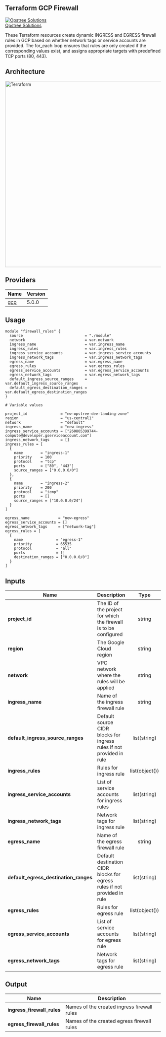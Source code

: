 ## Terraform GCP Firewall

[![Opstree Solutions][opstree_avatar]][opstree_homepage]<br/>[Opstree Solutions][opstree_homepage] 

  [opstree_homepage]: https://opstree.github.io/
  [opstree_avatar]: https://img.cloudposse.com/150x150/https://github.com/opstree.png

These Terraform resources create dynamic INGRESS and EGRESS firewall rules in GCP based on whether network tags or service accounts are provided. The for_each loop ensures that rules are only created if the corresponding values exist, and assigns appropriate targets with predefined TCP ports (80, 443).

## Architecture

<img width="600" length="800" alt="Terraform" src="https://github.com/user-attachments/assets/22a28392-0bb2-47c9-802e-99ec9a9f7246">

## Providers

| Name                                              | Version  |
|---------------------------------------------------|----------|
| <a name="provider_gcp"></a> [gcp](#provider\_gcp) | 5.0.0   |

## Usage

```hcl
module "firewall_rules" {
  source                            = "./module"
  network                           = var.network
  ingress_name                      = var.ingress_name
  ingress_rules                     = var.ingress_rules
  ingress_service_accounts          = var.ingress_service_accounts
  ingress_network_tags              = var.ingress_network_tags
  egress_name                       = var.egress_name
  egress_rules                      = var.egress_rules
  egress_service_accounts           = var.egress_service_accounts
  egress_network_tags               = var.egress_network_tags
  default_ingress_source_ranges     = var.default_ingress_source_ranges
  default_egress_destination_ranges = var.default_egress_destination_ranges
}

# Variable values

project_id               = "nw-opstree-dev-landing-zone"
region                   = "us-central1"
network                  = "default"
ingress_name             = "new-ingress"
ingress_service_accounts = ["260805399744-compute@developer.gserviceaccount.com"]
ingress_network_tags     = []
ingress_rules = [
  {
    name        = "ingress-1"
    priority    = 100
    protocol    = "tcp"
    ports       = ["80", "443"]
    source_ranges = ["0.0.0.0/0"]
  },
  {
    name        = "ingress-2"
    priority    = 200
    protocol    = "icmp"
    ports       = []
    source_ranges = ["10.0.0.0/24"]
  }
]

egress_name             = "new-egress"
egress_service_accounts = []
egress_network_tags     = ["network-tag"]
egress_rules = [
  {
    name               = "egress-1"
    priority           = 65535
    protocol           = "all"
    ports              = []
    destination_ranges = ["0.0.0.0/0"]
  }
]

```

## Inputs

| Name | Description | Type | Default | Required | 
|------|-------------|:----:|---------|:--------:|
|**project_id**| The ID of the project for which the firewall is to be configured | string | { } | yes| 
|**region**| The Google Cloud region | string | us-central1 | yes | 
|**network**| VPC network where the rules will be applied | string | { } |yes| 
|**ingress_name**| Name of the ingress firewall rule | string | { } | yes| 
|**default_ingress_source_ranges** | Default source CIDR blocks for ingress rules if not provided in rule | list(string) | [] | yes|
|**ingress_rules**| Rules for ingress rule | list(object()) | [ ] | yes|
|**ingress_service_accounts**| List of service accounts for ingress rules| list(string) | [ ] | yes| 
|**ingress_network_tags**| Network tags for ingress rule | list(string) | [ ] | yes| 
|**egress_name** | Name of the egress firewall rule | string | { } | yes|
|**default_egress_destination_ranges**| Default destination CIDR blocks for egress rules if not provided in rule| list(string) |[] | yes | 
|**egress_rules**| Rules for egress rule | list(object()) | [ ] | yes|
|**egress_service_accounts**| List of service accounts for egress rule | list(string) | [ ]| yes| 
|**egress_network_tags** | Network tags for egress rule | list(string) | [ ]  | yes|

## Output
| Name | Description |
|------|-------------|
|**ingress_firewall_rules**| Names of the created ingress firewall rules|
|**egress_firewall_rules** | Names of the created egress firewall rules |
                                                                                                                  
